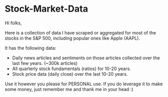 # Stock-Market-Data
Hi folks,

Here is a collection of data I have scraped or aggregated for most of the stocks in the S&P 500, including popular ones like Apple (AAPL).

It has the following data:
- Daily news articles and sentiments on those articles collected over the last few years. (~300k articles)
- All quarterly stock fundamentals (ratios) for 10-20 years.
- Stock price data (daily close) over the last 10-20 years.

Use it however you please for PERSONAL use. If you do leverage it to make some money, just remember me and thank me in your head :)


